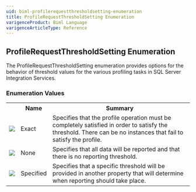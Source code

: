 ```yaml
---
uid: biml-profilerequestthresholdsetting-enumeration
title: ProfileRequestThresholdSetting Enumeration
varigenceProduct: Biml Language
varigenceArticleType: Reference
---
```


## ProfileRequestThresholdSetting Enumeration<div class="LanguageSummary"><div class ="SummaryItem">The ProfileRequestThresholdSetting enumeration provides options for the behavior of threshold values for the various profiling tasks in SQL Server Integration Services.</div></div><div class="EnumValueGroup">### Enumeration Values<table id="EnumValue" class="MemberList"><tbody><tr><th class="MemberTypeIconColumnHeader">&nbsp;</th><th class="MemberNameColumnHeader">Name</th><th class="MemberSummaryColumnHeader">Summary</th></tr><tr class="cd0"><td align="center" class="MemberTypeIcon"><img src="enumValue.png"></img></td><td class="MemberName">Exact</td><td class="MemberSummary"><div class ="SummaryItem">Specifies that the profile operation must be completely satisfied in order to satisfy the threshold.  There can be no instances that fail to satisfy the profile.</div></td></tr><tr class="cd1"><td align="center" class="MemberTypeIcon"><img src="enumValue.png"></img></td><td class="MemberName">None</td><td class="MemberSummary"><div class ="SummaryItem">Specifies that all data will be reported and that there is no reporting threshold.</div></td></tr><tr class="cd0"><td align="center" class="MemberTypeIcon"><img src="enumValue.png"></img></td><td class="MemberName">Specified</td><td class="MemberSummary"><div class ="SummaryItem">Specifies that a specific threshold will be provided in another property that will determine when reporting should take place.</div></td></tr></tbody></table></div>